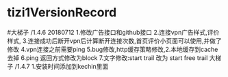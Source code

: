 # tizi1VersionRecord


#大梯子 /1.4.6   20180712
1.修改广告接口和github接口
2.连接vpn广告样式,评价样式,
3.连接成功后断开vpn后计算断开连接次数,首页评价小页面可以使用,并做了修改
4.vpn连接之前需要ping
5.bug修改,http缓存策略修改,2.本地缓存到cache去掉
6.ping 返回方式修改为block
7.文字修改:start trail 改为 start free trail
大梯子 /1.4.7
1.安装时间添加到kechin里面
